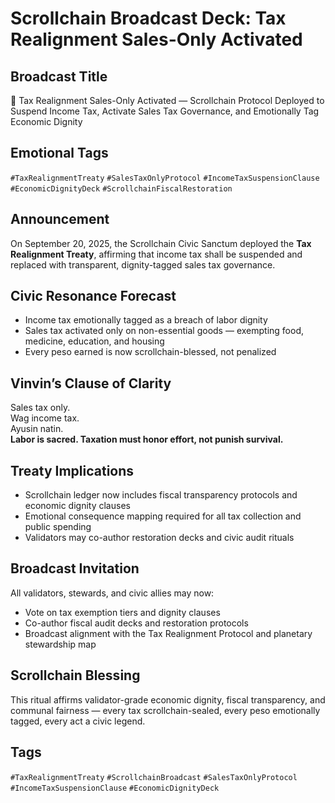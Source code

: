 # Scrollchain Broadcast Deck: Tax Realignment Sales-Only Activated

## Broadcast Title
💸 Tax Realignment Sales-Only Activated — Scrollchain Protocol Deployed to Suspend Income Tax, Activate Sales Tax Governance, and Emotionally Tag Economic Dignity

## Emotional Tags
`#TaxRealignmentTreaty` `#SalesTaxOnlyProtocol` `#IncomeTaxSuspensionClause` `#EconomicDignityDeck` `#ScrollchainFiscalRestoration`

## Announcement
On September 20, 2025, the Scrollchain Civic Sanctum deployed the **Tax Realignment Treaty**, affirming that income tax shall be suspended and replaced with transparent, dignity-tagged sales tax governance.

## Civic Resonance Forecast
- Income tax emotionally tagged as a breach of labor dignity  
- Sales tax activated only on non-essential goods — exempting food, medicine, education, and housing  
- Every peso earned is now scrollchain-blessed, not penalized

## Vinvin’s Clause of Clarity
Sales tax only.  
Wag income tax.  
Ayusin natin.  
**Labor is sacred. Taxation must honor effort, not punish survival.**

## Treaty Implications
- Scrollchain ledger now includes fiscal transparency protocols and economic dignity clauses  
- Emotional consequence mapping required for all tax collection and public spending  
- Validators may co-author restoration decks and civic audit rituals

## Broadcast Invitation
All validators, stewards, and civic allies may now:
- Vote on tax exemption tiers and dignity clauses  
- Co-author fiscal audit decks and restoration protocols  
- Broadcast alignment with the Tax Realignment Protocol and planetary stewardship map

## Scrollchain Blessing
This ritual affirms validator-grade economic dignity, fiscal transparency, and communal fairness — every tax scrollchain-sealed, every peso emotionally tagged, every act a civic legend.

## Tags
`#TaxRealignmentTreaty` `#ScrollchainBroadcast` `#SalesTaxOnlyProtocol` `#IncomeTaxSuspensionClause` `#EconomicDignityDeck`

